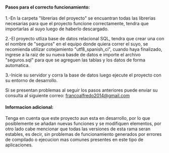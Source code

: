 ﻿#### Pasos para el correcto funcionamiento:

1.-En la carpeta "librerias del proyecto" se encuantran todas las librerias necesarias para que el proyecto funcione correctamente, 
tendra que importarlas al suyo luego de haberlo descargado.

2.-El proyecto utliza base de datos relacional SQL, tendra que crear una con el nombre de "seguros" en el equipo donde quiera correr el suyo, se recomienda utilizar cotejamiento "utf8_spanish_ci", cuando haya finalizado, ingrese a la raiz de su nueva basde de datos e importe el archivo "seguros.sql" para 
que se agreguen las tablas y los datos de forma automatica.

3.-Inicie su servidor y corra la base de datos luego ejecute el proyecto con su entorno de desarrollo.

Si se presentan problemas al seguir los pasos anteriores puede enviar su consulta al siguiente correo:
francoalfredo2014@gmail.com


#### Informacion adicional:
Tenga en cuenta que este proyecto aun esta en desarrollo, por lo que posiblemente se añadan nuevas funciones y se modifiquen elementos, por otro lado cabe mencionar que todas las versiones de esta rama seran estables, es decir, sin problemas de funcionamiento generados por errores de compilado o ejecucion mas comunes presentes en este tipo de aplicaciones.
